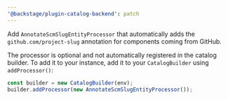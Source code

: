 ```yaml
---
'@backstage/plugin-catalog-backend': patch
---
```


Add `AnnotateScmSlugEntityProcessor` that automatically adds the
`github.com/project-slug` annotation for components coming from GitHub.

The processor is optional and not automatically registered in the catalog
builder. To add it to your instance, add it to your `CatalogBuilder` using
`addProcessor()`:

```typescript
const builder = new CatalogBuilder(env);
builder.addProcessor(new AnnotateScmSlugEntityProcessor());
```
